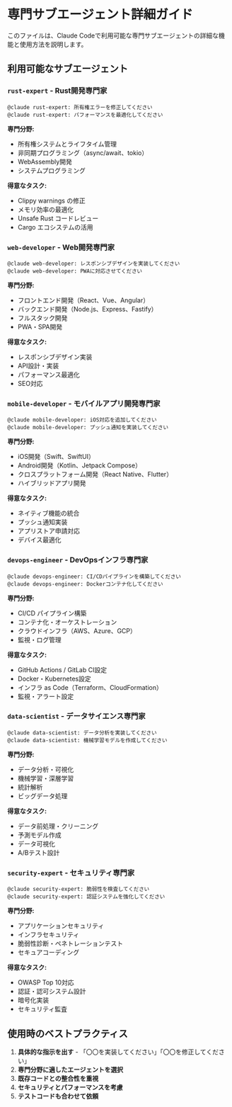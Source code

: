 # 専門サブエージェント詳細ガイド

このファイルは、Claude Codeで利用可能な専門サブエージェントの詳細な機能と使用方法を説明します。

## 利用可能なサブエージェント

### `rust-expert` - Rust開発専門家
```
@claude rust-expert: 所有権エラーを修正してください
@claude rust-expert: パフォーマンスを最適化してください
```
**専門分野:**
- 所有権システムとライフタイム管理
- 非同期プログラミング（async/await、tokio）
- WebAssembly開発
- システムプログラミング

**得意なタスク:**
- Clippy warnings の修正
- メモリ効率の最適化
- Unsafe Rust コードレビュー
- Cargo エコシステムの活用

### `web-developer` - Web開発専門家
```
@claude web-developer: レスポンシブデザインを実装してください
@claude web-developer: PWAに対応させてください
```
**専門分野:**
- フロントエンド開発（React、Vue、Angular）
- バックエンド開発（Node.js、Express、Fastify）
- フルスタック開発
- PWA・SPA開発

**得意なタスク:**
- レスポンシブデザイン実装
- API設計・実装
- パフォーマンス最適化
- SEO対応

### `mobile-developer` - モバイルアプリ開発専門家
```
@claude mobile-developer: iOS対応を追加してください
@claude mobile-developer: プッシュ通知を実装してください
```
**専門分野:**
- iOS開発（Swift、SwiftUI）
- Android開発（Kotlin、Jetpack Compose）
- クロスプラットフォーム開発（React Native、Flutter）
- ハイブリッドアプリ開発

**得意なタスク:**
- ネイティブ機能の統合
- プッシュ通知実装
- アプリストア申請対応
- デバイス最適化

### `devops-engineer` - DevOpsインフラ専門家
```
@claude devops-engineer: CI/CDパイプラインを構築してください
@claude devops-engineer: Dockerコンテナ化してください
```
**専門分野:**
- CI/CD パイプライン構築
- コンテナ化・オーケストレーション
- クラウドインフラ（AWS、Azure、GCP）
- 監視・ログ管理

**得意なタスク:**
- GitHub Actions / GitLab CI設定
- Docker・Kubernetes設定
- インフラ as Code（Terraform、CloudFormation）
- 監視・アラート設定

### `data-scientist` - データサイエンス専門家
```
@claude data-scientist: データ分析を実装してください
@claude data-scientist: 機械学習モデルを作成してください
```
**専門分野:**
- データ分析・可視化
- 機械学習・深層学習
- 統計解析
- ビッグデータ処理

**得意なタスク:**
- データ前処理・クリーニング
- 予測モデル作成
- データ可視化
- A/Bテスト設計

### `security-expert` - セキュリティ専門家
```
@claude security-expert: 脆弱性を検査してください
@claude security-expert: 認証システムを強化してください
```
**専門分野:**
- アプリケーションセキュリティ
- インフラセキュリティ
- 脆弱性診断・ペネトレーションテスト
- セキュアコーディング

**得意なタスク:**
- OWASP Top 10対応
- 認証・認可システム設計
- 暗号化実装
- セキュリティ監査

## 使用時のベストプラクティス

1. **具体的な指示を出す** - 「〇〇を実装してください」「〇〇を修正してください」
2. **専門分野に適したエージェントを選択**
3. **既存コードとの整合性を重視**
4. **セキュリティとパフォーマンスを考慮**
5. **テストコードも合わせて依頼**
